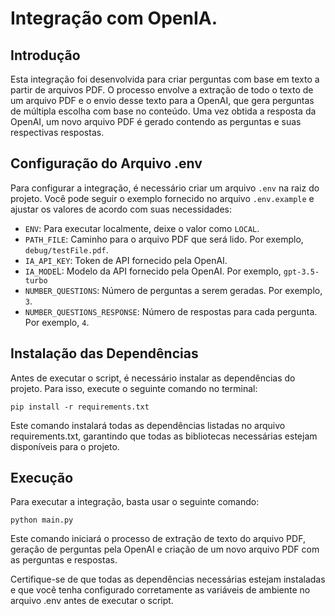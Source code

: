 # Integração com OpenIA. 

## Introdução
Esta integração foi desenvolvida para criar perguntas com base em texto a partir de arquivos PDF. O processo envolve a extração de todo o texto de um arquivo PDF e o envio desse texto para a OpenAI, que gera perguntas de múltipla escolha com base no conteúdo. Uma vez obtida a resposta da OpenAI, um novo arquivo PDF é gerado contendo as perguntas e suas respectivas respostas.

## Configuração do Arquivo .env

Para configurar a integração, é necessário criar um arquivo `.env` na raiz do projeto. Você pode seguir o exemplo fornecido no arquivo `.env.example` e ajustar os valores de acordo com suas necessidades:

- `ENV`: Para executar localmente, deixe o valor como `LOCAL`.
- `PATH_FILE`: Caminho para o arquivo PDF que será lido. Por exemplo, `debug/testFile.pdf`.
- `IA_API_KEY`: Token de API fornecido pela OpenAI.
- `IA_MODE`L: Modelo da API fornecido pela OpenAI. Por exemplo, `gpt-3.5-turbo`
- `NUMBER_QUESTIONS`: Número de perguntas a serem geradas. Por exemplo, `3`.
- `NUMBER_QUESTIONS_RESPONSE`: Número de respostas para cada pergunta. Por exemplo, `4`.

## Instalação das Dependências
Antes de executar o script, é necessário instalar as dependências do projeto. Para isso, execute o seguinte comando no terminal:
```
pip install -r requirements.txt
``` 
Este comando instalará todas as dependências listadas no arquivo requirements.txt, garantindo que todas as bibliotecas necessárias estejam disponíveis para o projeto.

## Execução

Para executar a integração, basta usar o seguinte comando:
```
python main.py
``` 

Este comando iniciará o processo de extração de texto do arquivo PDF, geração de perguntas pela OpenAI e criação de um novo arquivo PDF com as perguntas e respostas.

Certifique-se de que todas as dependências necessárias estejam instaladas e que você tenha configurado corretamente as variáveis de ambiente no arquivo .env antes de executar o script.